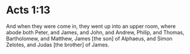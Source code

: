 # Acts 1:13

And when they were come in, they went up into an upper room, where abode both Peter, and James, and John, and Andrew, Philip, and Thomas, Bartholomew, and Matthew, James [the son] of Alphaeus, and Simon Zelotes, and Judas [the brother] of James.